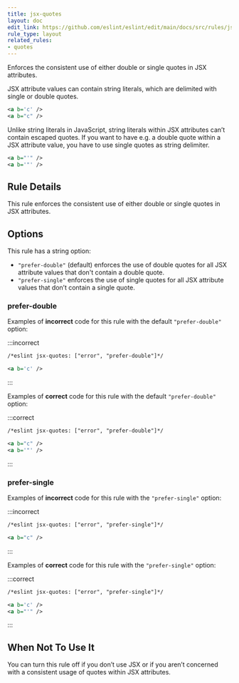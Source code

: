 ```yaml
---
title: jsx-quotes
layout: doc
edit_link: https://github.com/eslint/eslint/edit/main/docs/src/rules/jsx-quotes.md
rule_type: layout
related_rules:
- quotes
---
```




Enforces the consistent use of either double or single quotes in JSX attributes.

JSX attribute values can contain string literals, which are delimited with single or double quotes.

```xml
<a b='c' />
<a b="c" />
```

Unlike string literals in JavaScript, string literals within JSX attributes can’t contain escaped quotes.
If you want to have e.g. a double quote within a JSX attribute value, you have to use single quotes as string delimiter.

```xml
<a b="'" />
<a b='"' />
```

## Rule Details

This rule enforces the consistent use of either double or single quotes in JSX attributes.

## Options

This rule has a string option:

* `"prefer-double"` (default) enforces the use of double quotes for all JSX attribute values that don't contain a double quote.
* `"prefer-single"` enforces the use of single quotes for all JSX attribute values that don’t contain a single quote.

### prefer-double

Examples of **incorrect** code for this rule with the default `"prefer-double"` option:

:::incorrect

```xml
/*eslint jsx-quotes: ["error", "prefer-double"]*/

<a b='c' />
```

:::

Examples of **correct** code for this rule with the default `"prefer-double"` option:

:::correct

```xml
/*eslint jsx-quotes: ["error", "prefer-double"]*/

<a b="c" />
<a b='"' />
```

:::

### prefer-single

Examples of **incorrect** code for this rule with the `"prefer-single"` option:

:::incorrect

```xml
/*eslint jsx-quotes: ["error", "prefer-single"]*/

<a b="c" />
```

:::

Examples of **correct** code for this rule with the `"prefer-single"` option:

:::correct

```xml
/*eslint jsx-quotes: ["error", "prefer-single"]*/

<a b='c' />
<a b="'" />
```

:::

## When Not To Use It

You can turn this rule off if you don’t use JSX or if you aren’t concerned with a consistent usage of quotes within JSX attributes.
